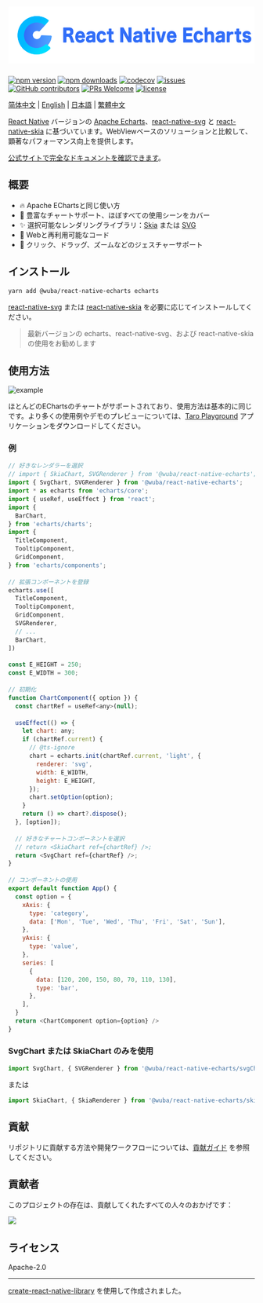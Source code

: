 [![](./logo.svg)](https://wuba.github.io/react-native-echarts/)
=

[![npm version](https://img.shields.io/npm/v/@wuba/react-native-echarts.svg?style=flat)](https://www.npmjs.com/package/@wuba/react-native-echarts)
[![npm downloads](https://img.shields.io/npm/dm/@wuba/react-native-echarts)](https://www.npmjs.com/package/@wuba/react-native-echarts)
[![codecov](https://codecov.io/gh/wuba/react-native-echarts/graph/badge.svg?token=BF6LGEXO55)](https://codecov.io/gh/wuba/react-native-echarts)
[![issues](https://img.shields.io/github/issues/wuba/react-native-echarts.svg?style=flat)](https://github.com/wuba/react-native-echarts/issues)
[![GitHub contributors](https://img.shields.io/github/contributors/wuba/react-native-echarts.svg?style=flat)](https://github.com/wuba/react-native-echarts/graphs/contributors)
[![PRs Welcome](https://img.shields.io/badge/PRs-welcome-brightgreen.svg)](https://github.com/wuba/react-native-echarts/pulls)
[![license](https://img.shields.io/github/license/wuba/react-native-echarts.svg?style=flat)](https://github.com/wuba/react-native-echarts/blob/main/LICENSE)

[简体中文](./README_CN.md) | [English](./README.md) | [日本語](./README_JP.md) | [繁體中文](./README_TW.md)

[React Native](https://reactnative.dev/) バージョンの [Apache Echarts](https://github.com/apache/echarts)、[react-native-svg](https://github.com/software-mansion/react-native-svg) と [react-native-skia](https://github.com/shopify/react-native-skia) に基づいています。WebViewベースのソリューションと比較して、顕著なパフォーマンス向上を提供します。

[公式サイトで完全なドキュメントを確認できます](https://wuba.github.io/react-native-echarts/ja/)。

## 概要

* 🔥 Apache EChartsと同じ使い方
* 🎨 豊富なチャートサポート、ほぼすべての使用シーンをカバー
* ✨ 選択可能なレンダリングライブラリ：[Skia](https://github.com/shopify/react-native-skia) または [SVG](https://github.com/software-mansion/react-native-svg)
* 🚀 Webと再利用可能なコード
* 📱 クリック、ドラッグ、ズームなどのジェスチャーサポート

## インストール

```sh
yarn add @wuba/react-native-echarts echarts
```

[react-native-svg](https://github.com/software-mansion/react-native-svg#installation) または [react-native-skia](https://shopify.github.io/react-native-skia/docs/getting-started/installation/) を必要に応じてインストールしてください。

> 最新バージョンの echarts、react-native-svg、および react-native-skia の使用をお勧めします

## 使用方法

![example](https://raw.githubusercontent.com/wuba/react-native-echarts/main/screenshots/example.jpg)

ほとんどのEChartsのチャートがサポートされており、使用方法は基本的に同じです。より多くの使用例やデモのプレビューについては、[Taro Playground](https://github.com/wuba/taro-playground) アプリケーションをダウンロードしてください。

### 例
```js
// 好きなレンダラーを選択
// import { SkiaChart, SVGRenderer } from '@wuba/react-native-echarts';
import { SvgChart, SVGRenderer } from '@wuba/react-native-echarts';
import * as echarts from 'echarts/core';
import { useRef, useEffect } from 'react';
import {
  BarChart,
} from 'echarts/charts';
import {
  TitleComponent,
  TooltipComponent,
  GridComponent,
} from 'echarts/components';

// 拡張コンポーネントを登録
echarts.use([
  TitleComponent,
  TooltipComponent,
  GridComponent,
  SVGRenderer,
  // ...
  BarChart,
])

const E_HEIGHT = 250;
const E_WIDTH = 300;

// 初期化
function ChartComponent({ option }) {
  const chartRef = useRef<any>(null);

  useEffect(() => {
    let chart: any;
    if (chartRef.current) {
      // @ts-ignore
      chart = echarts.init(chartRef.current, 'light', {
        renderer: 'svg',
        width: E_WIDTH,
        height: E_HEIGHT,
      });
      chart.setOption(option);
    }
    return () => chart?.dispose();
  }, [option]);

  // 好きなチャートコンポーネントを選択
  // return <SkiaChart ref={chartRef} />;
  return <SvgChart ref={chartRef} />;
}

// コンポーネントの使用
export default function App() {
  const option = {
    xAxis: {
      type: 'category',
      data: ['Mon', 'Tue', 'Wed', 'Thu', 'Fri', 'Sat', 'Sun'],
    },
    yAxis: {
      type: 'value',
    },
    series: [
      {
        data: [120, 200, 150, 80, 70, 110, 130],
        type: 'bar',
      },
    ],
  }
  return <ChartComponent option={option} />
}
```

### SvgChart または SkiaChart のみを使用
```js
import SvgChart, { SVGRenderer } from '@wuba/react-native-echarts/svgChart';
```
または
```js
import SkiaChart, { SkiaRenderer } from '@wuba/react-native-echarts/skiaChart';
```

## 貢献

リポジトリに貢献する方法や開発ワークフローについては、[貢献ガイド](CONTRIBUTING.md) を参照してください。

## 貢献者

このプロジェクトの存在は、貢献してくれたすべての人々のおかげです：

[![](https://opencollective.com/react-native-echarts/contributors.svg?width=890&showBtn=false)](https://github.com/wuba/react-native-echarts/graphs/contributors)

## ライセンス

Apache-2.0

---

[create-react-native-library](https://github.com/callstack/react-native-builder-bob) を使用して作成されました。